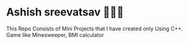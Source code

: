 # Ashish sreevatsav 👨🏻‍💻
 This Repo Consists of Mini Projects that I have created only Using C++. 
 Game like Minesweeper, BMI calculator
